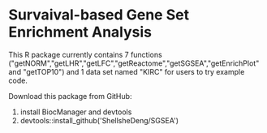# Survaival-based Gene Set Enrichment Analysis
This R package currently contains 7 functions ("getNORM","getLHR","getLFC","getReactome","getSGSEA","getEnrichPlot" and "getTOP10") and 1 data set named "KIRC" for users to try example code.

Download this package from GitHub: 
1. install BiocManager and devtools
2. devtools::install_github('ShellsheDeng/SGSEA')
